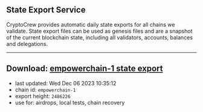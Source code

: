 ## State Export Service
CryptoCrew provides automatic daily state exports for all chains we validate. State export files can be used as genesis files and are a snapshot of the current blockchain state, including all validators, accounts, balances and delegations.

---
**Download: [empowerchain-1 state export](https://dl.ccvalidators.com/SERVICE/empowerchain/empowerchain-1_export_2486226.json)**
---

- last updated: Wed Dec 06 2023 10:35:12
- chain id: `empowerchain-1`
- export height: `2486226`
- use for: airdrops, local tests, chain recovery
